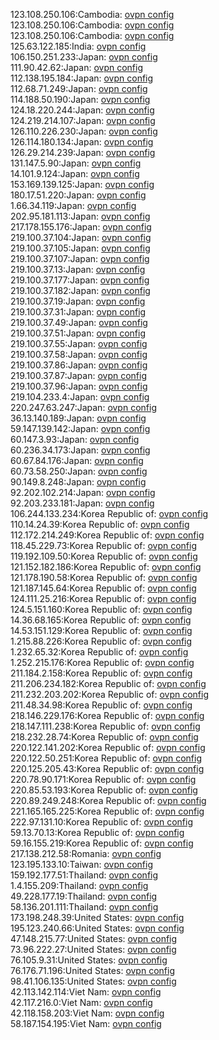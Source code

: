 123.108.250.106:Cambodia: [ovpn config](vpn/123_108_250_106.ovpn)  
123.108.250.106:Cambodia: [ovpn config](vpn/123_108_250_106.ovpn)  
123.108.250.106:Cambodia: [ovpn config](vpn/123_108_250_106.ovpn)  
125.63.122.185:India: [ovpn config](vpn/125_63_122_185.ovpn)  
106.150.251.233:Japan: [ovpn config](vpn/106_150_251_233.ovpn)  
111.90.42.62:Japan: [ovpn config](vpn/111_90_42_62.ovpn)  
112.138.195.184:Japan: [ovpn config](vpn/112_138_195_184.ovpn)  
112.68.71.249:Japan: [ovpn config](vpn/112_68_71_249.ovpn)  
114.188.50.190:Japan: [ovpn config](vpn/114_188_50_190.ovpn)  
124.18.220.244:Japan: [ovpn config](vpn/124_18_220_244.ovpn)  
124.219.214.107:Japan: [ovpn config](vpn/124_219_214_107.ovpn)  
126.110.226.230:Japan: [ovpn config](vpn/126_110_226_230.ovpn)  
126.114.180.134:Japan: [ovpn config](vpn/126_114_180_134.ovpn)  
126.29.214.239:Japan: [ovpn config](vpn/126_29_214_239.ovpn)  
131.147.5.90:Japan: [ovpn config](vpn/131_147_5_90.ovpn)  
14.101.9.124:Japan: [ovpn config](vpn/14_101_9_124.ovpn)  
153.169.139.125:Japan: [ovpn config](vpn/153_169_139_125.ovpn)  
180.17.51.220:Japan: [ovpn config](vpn/180_17_51_220.ovpn)  
1.66.34.119:Japan: [ovpn config](vpn/1_66_34_119.ovpn)  
202.95.181.113:Japan: [ovpn config](vpn/202_95_181_113.ovpn)  
217.178.155.176:Japan: [ovpn config](vpn/217_178_155_176.ovpn)  
219.100.37.104:Japan: [ovpn config](vpn/219_100_37_104.ovpn)  
219.100.37.105:Japan: [ovpn config](vpn/219_100_37_105.ovpn)  
219.100.37.107:Japan: [ovpn config](vpn/219_100_37_107.ovpn)  
219.100.37.13:Japan: [ovpn config](vpn/219_100_37_13.ovpn)  
219.100.37.177:Japan: [ovpn config](vpn/219_100_37_177.ovpn)  
219.100.37.182:Japan: [ovpn config](vpn/219_100_37_182.ovpn)  
219.100.37.19:Japan: [ovpn config](vpn/219_100_37_19.ovpn)  
219.100.37.31:Japan: [ovpn config](vpn/219_100_37_31.ovpn)  
219.100.37.49:Japan: [ovpn config](vpn/219_100_37_49.ovpn)  
219.100.37.51:Japan: [ovpn config](vpn/219_100_37_51.ovpn)  
219.100.37.55:Japan: [ovpn config](vpn/219_100_37_55.ovpn)  
219.100.37.58:Japan: [ovpn config](vpn/219_100_37_58.ovpn)  
219.100.37.86:Japan: [ovpn config](vpn/219_100_37_86.ovpn)  
219.100.37.87:Japan: [ovpn config](vpn/219_100_37_87.ovpn)  
219.100.37.96:Japan: [ovpn config](vpn/219_100_37_96.ovpn)  
219.104.233.4:Japan: [ovpn config](vpn/219_104_233_4.ovpn)  
220.247.63.247:Japan: [ovpn config](vpn/220_247_63_247.ovpn)  
36.13.140.189:Japan: [ovpn config](vpn/36_13_140_189.ovpn)  
59.147.139.142:Japan: [ovpn config](vpn/59_147_139_142.ovpn)  
60.147.3.93:Japan: [ovpn config](vpn/60_147_3_93.ovpn)  
60.236.34.173:Japan: [ovpn config](vpn/60_236_34_173.ovpn)  
60.67.84.176:Japan: [ovpn config](vpn/60_67_84_176.ovpn)  
60.73.58.250:Japan: [ovpn config](vpn/60_73_58_250.ovpn)  
90.149.8.248:Japan: [ovpn config](vpn/90_149_8_248.ovpn)  
92.202.102.214:Japan: [ovpn config](vpn/92_202_102_214.ovpn)  
92.203.233.181:Japan: [ovpn config](vpn/92_203_233_181.ovpn)  
106.244.133.234:Korea Republic of: [ovpn config](vpn/106_244_133_234.ovpn)  
110.14.24.39:Korea Republic of: [ovpn config](vpn/110_14_24_39.ovpn)  
112.172.214.249:Korea Republic of: [ovpn config](vpn/112_172_214_249.ovpn)  
118.45.229.73:Korea Republic of: [ovpn config](vpn/118_45_229_73.ovpn)  
119.192.109.50:Korea Republic of: [ovpn config](vpn/119_192_109_50.ovpn)  
121.152.182.186:Korea Republic of: [ovpn config](vpn/121_152_182_186.ovpn)  
121.178.190.58:Korea Republic of: [ovpn config](vpn/121_178_190_58.ovpn)  
121.187.145.64:Korea Republic of: [ovpn config](vpn/121_187_145_64.ovpn)  
124.111.25.216:Korea Republic of: [ovpn config](vpn/124_111_25_216.ovpn)  
124.5.151.160:Korea Republic of: [ovpn config](vpn/124_5_151_160.ovpn)  
14.36.68.165:Korea Republic of: [ovpn config](vpn/14_36_68_165.ovpn)  
14.53.151.129:Korea Republic of: [ovpn config](vpn/14_53_151_129.ovpn)  
1.215.88.226:Korea Republic of: [ovpn config](vpn/1_215_88_226.ovpn)  
1.232.65.32:Korea Republic of: [ovpn config](vpn/1_232_65_32.ovpn)  
1.252.215.176:Korea Republic of: [ovpn config](vpn/1_252_215_176.ovpn)  
211.184.2.158:Korea Republic of: [ovpn config](vpn/211_184_2_158.ovpn)  
211.206.234.182:Korea Republic of: [ovpn config](vpn/211_206_234_182.ovpn)  
211.232.203.202:Korea Republic of: [ovpn config](vpn/211_232_203_202.ovpn)  
211.48.34.98:Korea Republic of: [ovpn config](vpn/211_48_34_98.ovpn)  
218.146.229.176:Korea Republic of: [ovpn config](vpn/218_146_229_176.ovpn)  
218.147.111.238:Korea Republic of: [ovpn config](vpn/218_147_111_238.ovpn)  
218.232.28.74:Korea Republic of: [ovpn config](vpn/218_232_28_74.ovpn)  
220.122.141.202:Korea Republic of: [ovpn config](vpn/220_122_141_202.ovpn)  
220.122.50.251:Korea Republic of: [ovpn config](vpn/220_122_50_251.ovpn)  
220.125.205.43:Korea Republic of: [ovpn config](vpn/220_125_205_43.ovpn)  
220.78.90.171:Korea Republic of: [ovpn config](vpn/220_78_90_171.ovpn)  
220.85.53.193:Korea Republic of: [ovpn config](vpn/220_85_53_193.ovpn)  
220.89.249.248:Korea Republic of: [ovpn config](vpn/220_89_249_248.ovpn)  
221.165.165.225:Korea Republic of: [ovpn config](vpn/221_165_165_225.ovpn)  
222.97.131.10:Korea Republic of: [ovpn config](vpn/222_97_131_10.ovpn)  
59.13.70.13:Korea Republic of: [ovpn config](vpn/59_13_70_13.ovpn)  
59.16.155.219:Korea Republic of: [ovpn config](vpn/59_16_155_219.ovpn)  
217.138.212.58:Romania: [ovpn config](vpn/217_138_212_58.ovpn)  
123.195.133.10:Taiwan: [ovpn config](vpn/123_195_133_10.ovpn)  
159.192.177.51:Thailand: [ovpn config](vpn/159_192_177_51.ovpn)  
1.4.155.209:Thailand: [ovpn config](vpn/1_4_155_209.ovpn)  
49.228.177.19:Thailand: [ovpn config](vpn/49_228_177_19.ovpn)  
58.136.201.111:Thailand: [ovpn config](vpn/58_136_201_111.ovpn)  
173.198.248.39:United States: [ovpn config](vpn/173_198_248_39.ovpn)  
195.123.240.66:United States: [ovpn config](vpn/195_123_240_66.ovpn)  
47.148.215.77:United States: [ovpn config](vpn/47_148_215_77.ovpn)  
73.96.222.27:United States: [ovpn config](vpn/73_96_222_27.ovpn)  
76.105.9.31:United States: [ovpn config](vpn/76_105_9_31.ovpn)  
76.176.71.196:United States: [ovpn config](vpn/76_176_71_196.ovpn)  
98.41.106.135:United States: [ovpn config](vpn/98_41_106_135.ovpn)  
42.113.142.114:Viet Nam: [ovpn config](vpn/42_113_142_114.ovpn)  
42.117.216.0:Viet Nam: [ovpn config](vpn/42_117_216_0.ovpn)  
42.118.158.203:Viet Nam: [ovpn config](vpn/42_118_158_203.ovpn)  
58.187.154.195:Viet Nam: [ovpn config](vpn/58_187_154_195.ovpn)  
